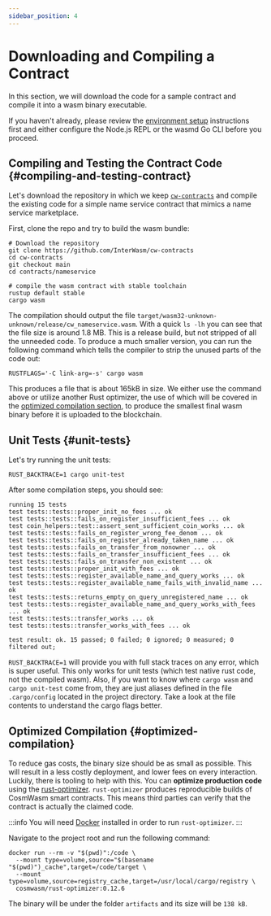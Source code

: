 ```yaml
---
sidebar_position: 4
---
```


# Downloading and Compiling a Contract

In this section, we will download the code for a sample contract and compile it into a wasm binary executable.

If you haven't already, please review the [environment setup](03-setting-env.md) instructions first and either configure the Node.js REPL or the wasmd Go CLI before you proceed.
## Compiling and Testing the Contract Code {#compiling-and-testing-contract}

Let's download the repository in which we keep [`cw-contracts`](https://github.com/InterWasm/cw-contracts) and compile the existing code for a simple name service contract that mimics a name service marketplace.

First, clone the repo and try to build the wasm bundle:

```shell
# Download the repository
git clone https://github.com/InterWasm/cw-contracts
cd cw-contracts
git checkout main
cd contracts/nameservice

# compile the wasm contract with stable toolchain
rustup default stable
cargo wasm
```

The compilation should output the file `target/wasm32-unknown-unknown/release/cw_nameservice.wasm`. With a quick `ls -lh` you can see that the file size is around 1.8 MB. This is a release build, but not stripped of all the unneeded code. To produce a much smaller version, you can run the following command which tells the compiler to strip the unused parts of the code out:

```shell
RUSTFLAGS='-C link-arg=-s' cargo wasm
```

This produces a file that is about 165kB in size. We either use the command above or utilize another Rust optimizer, the use of which will be covered in the [optimized compilation section](#optimized-compilation), to produce the smallest final wasm binary before it is uploaded to the blockchain.

## Unit Tests {#unit-tests}

Let's try running the unit tests:

```shell
RUST_BACKTRACE=1 cargo unit-test
```

After some compilation steps, you should see:

```text
running 15 tests
test tests::tests::proper_init_no_fees ... ok
test tests::tests::fails_on_register_insufficient_fees ... ok
test coin_helpers::test::assert_sent_sufficient_coin_works ... ok
test tests::tests::fails_on_register_wrong_fee_denom ... ok
test tests::tests::fails_on_register_already_taken_name ... ok
test tests::tests::fails_on_transfer_from_nonowner ... ok
test tests::tests::fails_on_transfer_insufficient_fees ... ok
test tests::tests::fails_on_transfer_non_existent ... ok
test tests::tests::proper_init_with_fees ... ok
test tests::tests::register_available_name_and_query_works ... ok
test tests::tests::register_available_name_fails_with_invalid_name ... ok
test tests::tests::returns_empty_on_query_unregistered_name ... ok
test tests::tests::register_available_name_and_query_works_with_fees ... ok
test tests::tests::transfer_works ... ok
test tests::tests::transfer_works_with_fees ... ok

test result: ok. 15 passed; 0 failed; 0 ignored; 0 measured; 0 filtered out;
```

`RUST_BACKTRACE=1` will provide you with full stack traces on any error, which is super useful. This only works for unit tests (which test native rust code, not the compiled wasm). Also, if you want to know where `cargo wasm`
and `cargo unit-test` come from, they are just aliases defined in the file `.cargo/config` located in the project directory. Take a look at the file contents to understand the cargo flags better.

## Optimized Compilation {#optimized-compilation}

To reduce gas costs, the binary size should be as small as possible. This will result in a less costly deployment, and lower fees on every interaction. Luckily, there is tooling to help with this. You can **optimize production code** using the [rust-optimizer](https://github.com/CosmWasm/rust-optimizer). `rust-optimizer` produces reproducible builds of CosmWasm smart contracts. This means third parties can verify that the contract is actually the claimed code.

:::info
You will need [Docker](https://www.docker.com) installed in order to run `rust-optimizer`.
:::

Navigate to the project root and run the following command:

```shell
docker run --rm -v "$(pwd)":/code \
  --mount type=volume,source="$(basename "$(pwd)")_cache",target=/code/target \
  --mount type=volume,source=registry_cache,target=/usr/local/cargo/registry \
  cosmwasm/rust-optimizer:0.12.6
```

The binary will be under the folder `artifacts` and its size will be `138 kB`.
